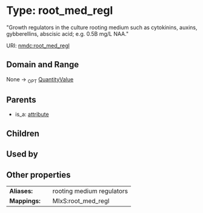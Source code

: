 
# Type: root_med_regl


"Growth regulators in the culture rooting medium such as cytokinins, auxins, gybberellins, abscisic acid; e.g. 0.5B mg/L NAA."

URI: [nmdc:root_med_regl](https://microbiomedata/meta/root_med_regl)


## Domain and Range

None ->  <sub>OPT</sub> [QuantityValue](QuantityValue.md)

## Parents

 *  is_a: [attribute](attribute.md)

## Children


## Used by


## Other properties

|  |  |  |
| --- | --- | --- |
| **Aliases:** | | rooting medium regulators |
| **Mappings:** | | MIxS:root_med_regl |

